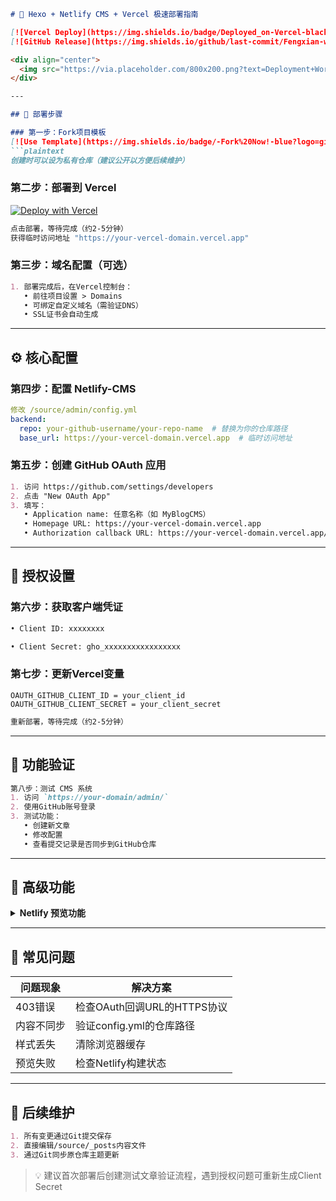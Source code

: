 ```markdown
# 🚀 Hexo + Netlify CMS + Vercel 极速部署指南

[![Vercel Deploy](https://img.shields.io/badge/Deployed_on-Vercel-black?logo=vercel&style=flat-square)](https://vercel.com) 
[![GitHub Release](https://img.shields.io/github/last-commit/Fengxian-wang/hexo-netlify-cms-vercel?color=blue&label=Last%20Update&style=flat-square)](https://github.com/Fengxian-wang/hexo-netlify-cms-vercel)

<div align="center">
  <img src="https://via.placeholder.com/800x200.png?text=Deployment+Workflow+Diagram" alt="部署流程图" width="80%">
</div>

---

## 🔧 部署步骤

### 第一步：Fork项目模板
[![Use Template](https://img.shields.io/badge/-Fork%20Now!-blue?logo=github&style=for-the-badge)](https://github.com/Fengxian-wang/hexo-netlify-cms-vercel/generate)
```plaintext
创建时可以设为私有仓库（建议公开以方便后续维护）
```

### 第二步：部署到 Vercel
[![Deploy with Vercel](https://img.shields.io/badge/-Deploy%20Now-black?logo=vercel&style=for-the-badge)](https://vercel.com/new/clone)
```bash
点击部署，等待完成（约2-5分钟）
获得临时访问地址 "https://your-vercel-domain.vercel.app"
```

### 第三步：域名配置（可选）
```markdown
1. 部署完成后，在Vercel控制台：
   • 前往项目设置 > Domains
   • 可绑定自定义域名（需验证DNS）
   • SSL证书会自动生成
```

---

## ⚙ 核心配置

### 第四步：配置 Netlify-CMS
```yaml
修改 /source/admin/config.yml
backend:
  repo: your-github-username/your-repo-name  # 替换为你的仓库路径
  base_url: https://your-vercel-domain.vercel.app  # 临时访问地址
```

### 第五步：创建 GitHub OAuth 应用
```markdown
1. 访问 https://github.com/settings/developers
2. 点击 "New OAuth App"
3. 填写：
   • Application name: 任意名称（如 MyBlogCMS）
   • Homepage URL: https://your-vercel-domain.vercel.app
   • Authorization callback URL: https://your-vercel-domain.vercel.app/callback
```

---

## 🔑 授权设置

### 第六步：获取客户端凭证
```diff
• Client ID: xxxxxxxx

• Client Secret: gho_xxxxxxxxxxxxxxxxx

```

### 第七步：更新Vercel变量
```env
OAUTH_GITHUB_CLIENT_ID = your_client_id
OAUTH_GITHUB_CLIENT_SECRET = your_client_secret
```
```bash
重新部署，等待完成（约2-5分钟）
```

---

## 🧪 功能验证
```markdown
第八步：测试 CMS 系统
1. 访问 `https://your-domain/admin/`
2. 使用GitHub账号登录
3. 测试功能：
   • 创建新文章
   • 修改配置
   • 查看提交记录是否同步到GitHub仓库
```

---

## 🌈 高级功能
<details>
<summary><b>Netlify 预览功能</b></summary>

```markdown
1. 登录 https://app.netlify.com
2. 新建站点并关联同一个GitHub仓库
3. 无需额外配置，保持默认即可
4. 在Netlify-CMS编辑时即可使用预览功能
```
</details>

---

## 🚨 常见问题
| 问题现象 | 解决方案 |
|---------|----------|
| 403错误 | 检查OAuth回调URL的HTTPS协议 |
| 内容不同步 | 验证config.yml的仓库路径 |
| 样式丢失 | 清除浏览器缓存 |
| 预览失败 | 检查Netlify构建状态 |

---

## 🔄 后续维护
```markdown
1. 所有变更通过Git提交保存
2. 直接编辑/source/_posts内容文件
3. 通过Git同步原仓库主题更新
```

> 💡 建议首次部署后创建测试文章验证流程，遇到授权问题可重新生成Client Secret
```
